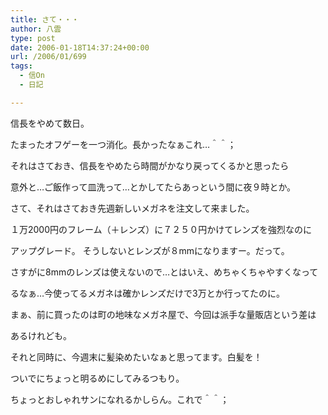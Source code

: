 ```yaml
---
title: さて・・・
author: 八雲
type: post
date: 2006-01-18T14:37:24+00:00
url: /2006/01/699
tags:
  - 信On
  - 日記

---
```

信長をやめて数日。
  
たまったオフゲーを一つ消化。長かったなぁこれ…＾＾；
  
それはさておき、信長をやめたら時間がかなり戻ってくるかと思ったら
  
意外と…ご飯作って皿洗って…とかしてたらあっという間に夜９時とか。

さて、それはさておき先週新しいメガネを注文して来ました。
  
１万2000円のフレーム（＋レンズ）に７２５０円かけてレンズを強烈なのに
  
アップグレード。 そうしないとレンズが８mmになりますー。だって。
  
さすがに8mmのレンズは使えないので…とはいえ、めちゃくちゃやすくなって
  
るなぁ…今使ってるメガネは確かレンズだけで3万とか行ってたのに。
  
まぁ、前に買ったのは町の地味なメガネ屋で、今回は派手な量販店という差は
  
あるけれども。
  
それと同時に、今週末に髪染めたいなぁと思ってます。白髪を！
  
ついでにちょっと明るめにしてみるつもり。
  
ちょっとおしゃれサンになれるかしらん。これで＾＾；
